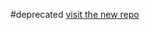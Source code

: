 #deprecated
[visit the new repo](https://github.com/encarbassot/linux-config/blob/master/fish/fishfetch/README.md)
